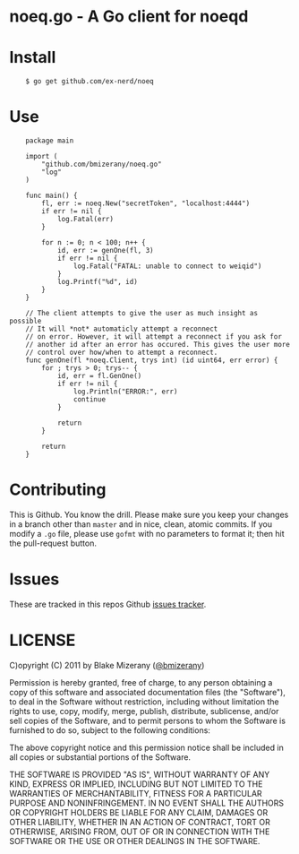 # noeq.go - A Go client for noeqd

# Install

		$ go get github.com/ex-nerd/noeq

# Use

		package main

		import (
			"github.com/bmizerany/noeq.go"
			"log"
		)

		func main() {
			fl, err := noeq.New("secretToken", "localhost:4444")
			if err != nil {
				log.Fatal(err)
			}

			for n := 0; n < 100; n++ {
				id, err := genOne(fl, 3)
				if err != nil {
					log.Fatal("FATAL: unable to connect to weiqid")
				}
				log.Printf("%d", id)
			}
		}

		// The client attempts to give the user as much insight as possible
		// It will *not* automaticly attempt a reconnect
		// on error. However, it will attempt a reconnect if you ask for
		// another id after an error has occured. This gives the user more
		// control over how/when to attempt a reconnect.
		func genOne(fl *noeq.Client, trys int) (id uint64, err error) {
			for ; trys > 0; trys-- {
				id, err = fl.GenOne()
				if err != nil {
					log.Println("ERROR:", err)
					continue
				}

				return
			}

			return
		}

# Contributing

This is Github. You know the drill. Please make sure you keep your changes in a
branch other than `master` and in nice, clean, atomic commits. If you modify a
`.go` file, please use `gofmt` with no parameters to format it; then hit the
pull-request button.

# Issues

These are tracked in this repos Github [issues tracker](http://github.com/bmizerany/weiqi.go/issues).

# LICENSE

C)opyright (C) 2011 by Blake Mizerany ([@bmizerany](http://twitter.com/bmizerany))

Permission is hereby granted, free of charge, to any person obtaining a copy
of this software and associated documentation files (the "Software"), to deal
in the Software without restriction, including without limitation the rights
to use, copy, modify, merge, publish, distribute, sublicense, and/or sell
copies of the Software, and to permit persons to whom the Software is
furnished to do so, subject to the following conditions:

The above copyright notice and this permission notice shall be included in
all copies or substantial portions of the Software.

THE SOFTWARE IS PROVIDED "AS IS", WITHOUT WARRANTY OF ANY KIND, EXPRESS OR
IMPLIED, INCLUDING BUT NOT LIMITED TO THE WARRANTIES OF MERCHANTABILITY,
FITNESS FOR A PARTICULAR PURPOSE AND NONINFRINGEMENT. IN NO EVENT SHALL THE
AUTHORS OR COPYRIGHT HOLDERS BE LIABLE FOR ANY CLAIM, DAMAGES OR OTHER
LIABILITY, WHETHER IN AN ACTION OF CONTRACT, TORT OR OTHERWISE, ARISING FROM,
OUT OF OR IN CONNECTION WITH THE SOFTWARE OR THE USE OR OTHER DEALINGS IN
THE SOFTWARE. 
